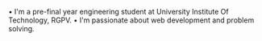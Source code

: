 
• I'm a pre-final year engineering student at University Institute Of Technology, RGPV.
• I'm passionate about web development and problem solving.

















